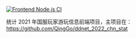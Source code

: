 [![Frontend Node.js CI](https://github.com/QingGo/ddnet_2022_chn_stat_frontend/actions/workflows/node.js.yml/badge.svg)](https://github.com/QingGo/ddnet_2022_chn_stat_frontend/actions/workflows/node.js.yml)


统计 2021 年国服玩家游玩信息前端项目，主项目在：https://github.com/QingGo/ddnet_2022_chn_stat